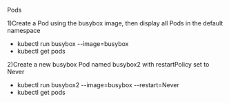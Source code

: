 Pods

1)Create a Pod using the busybox image, then display all Pods in the default namespace

- kubectl run busybox <pod-name> --image=busybox
- kubectl get pods

2)Create a new busybox Pod named busybox2 with restartPolicy set to Never

- kubectl run busybox2 --image=busybox --restart=Never
- kubectl get pods 



